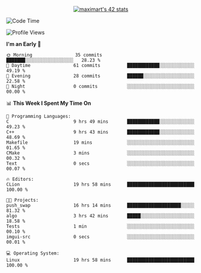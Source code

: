 <p align="center">
<a href="https://github.com/oakoudad/badge42"><img src="https://badge.mediaplus.ma/greenbinary/maximart?1337Badge=off&UM6P=off" alt="maximart's 42 stats" /></a>
</p>

<!--START_SECTION:waka-->
![Code Time](http://img.shields.io/badge/Code%20Time-38%20hrs%2025%20mins-blue)

![Profile Views](http://img.shields.io/badge/Profile%20Views-6-blue)

**I'm an Early 🐤** 

```text
🌞 Morning                35 commits          ███████░░░░░░░░░░░░░░░░░░   28.23 % 
🌆 Daytime                61 commits          ████████████░░░░░░░░░░░░░   49.19 % 
🌃 Evening                28 commits          ██████░░░░░░░░░░░░░░░░░░░   22.58 % 
🌙 Night                  0 commits           ░░░░░░░░░░░░░░░░░░░░░░░░░   00.00 % 
```


📊 **This Week I Spent My Time On** 

```text
💬 Programming Languages: 
C                        9 hrs 49 mins       ████████████░░░░░░░░░░░░░   49.23 % 
C++                      9 hrs 43 mins       ████████████░░░░░░░░░░░░░   48.69 % 
Makefile                 19 mins             ░░░░░░░░░░░░░░░░░░░░░░░░░   01.65 % 
CMake                    3 mins              ░░░░░░░░░░░░░░░░░░░░░░░░░   00.32 % 
Text                     0 secs              ░░░░░░░░░░░░░░░░░░░░░░░░░   00.07 % 

🔥 Editors: 
CLion                    19 hrs 58 mins      █████████████████████████   100.00 % 

🐱‍💻 Projects: 
push_swap                16 hrs 14 mins      ████████████████████░░░░░   81.32 % 
algo                     3 hrs 42 mins       █████░░░░░░░░░░░░░░░░░░░░   18.58 % 
Tests                    1 min               ░░░░░░░░░░░░░░░░░░░░░░░░░   00.10 % 
imgui-src                0 secs              ░░░░░░░░░░░░░░░░░░░░░░░░░   00.01 % 

💻 Operating System: 
Linux                    19 hrs 58 mins      █████████████████████████   100.00 % 
```


<!--END_SECTION:waka-->
